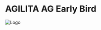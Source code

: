 # AGILITA AG Early Bird
![Logo](https://www.agilita.ch/wp-content/uploads/2021/01/AGILITA-logo-e1609922404797.png)
